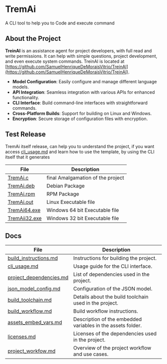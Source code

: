 # TremAi
A CLI tool to help you to Code and execute command

## About the Project

**TreinAI** is an assistance agent for project developers, with full read and write permissions. It can help with simple questions, project development, and even execute system commands. TreinAI is located at [https://github.com/SamuelHenriqueDeMoraisVitrio/TreinAI](https://github.com/SamuelHenriqueDeMoraisVitrio/TreinAI).

- **Model Configuration**: Easily configure and manage different language models.
- **API Integration**: Seamless integration with various APIs for enhanced functionality.
- **CLI Interface**: Build command-line interfaces with straightforward commands.
- **Cross-Platform Builds**: Support for building on Linux and Windows.
- **Encryption**: Secure storage of configuration files with encryption.

## Test Release
TremAi itself release, can help you to understand the project, if you want access [cli_usage.md](/docs/cli_usage.md) and learn how to use the template, by using the CLI itself that it generates

| File | Description |
| --- | --- |
|[TremAi.c](https://github.com/OUIsolutions/TreinAI/releases/download/0.0.2/TreinAI.c)| final Amalgamation of the project |
|[TremAi.deb](https://github.com/OUIsolutions/TreinAI/releases/download/0.0.2/TreinAI.deb)| Debian Package |
|[TremAi.rpm](https://github.com/OUIsolutions/TreinAI/releases/download/0.0.2/TreinAI.rpm)| RPM Package |
|[TremAi.out](https://github.com/OUIsolutions/TreinAI/releases/download/0.0.2/TreinAI.out)| Linux Executable file |
|[TremAi64.exe](https://github.com/OUIsolutions/TreinAI/releases/download/0.0.2/TreinAI64.exe)| Windows 64 bit Executable file |
|[TremAii32.exe](https://github.com/OUIsolutions/TreinAI/releases/download/0.0.2/TreinAIi32.exe)| Windows 32 bit Executable file |

## Docs 
| File | Description |
| --- | --- |
|[build_instructions.md](/docs/build_instructions.md)| Instructions for building the project. |
|[cli_usage.md](/docs/cli_usage.md)| Usage guide for the CLI interface. |
|[project_dependencies.md](/docs/project_dependencies.md)| List of dependencies used in the project. |
|[json_model_config.md](/docs/json_model_config.md)| Configuration of the JSON model. |
|[build_toolchain.md](/docs/build_toolchain.md)| Details about the build toolchain used in the project. |
|[build_workflow.md](/docs/build_workflow.md)| Build workflow instructions. |
|[assets_embed_vars.md](/docs/assets_embed_vars.md)| Description of the embedded variables in the assets folder. |
|[licenses.md](/docs/licenses.md)| Licenses of the dependencies used in the project. |
|[project_workfow.md](/docs/project_workfow.md)| Overview of the project workflow and use cases. |
